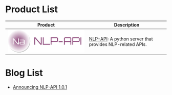 # Product List


| Product      | Description |
| ----------- | ----------- |
| ![logo-nlp-api](./assets/logo-nlp-api.png)      | [NLP-API](https://github.com/rerender2021/NLP-API/): A python server that provides NLP-related APIs.      |

# Blog List

- [Announcing NLP-API 1.0.1](./blog/nlp-api-1.0.1/README.md)